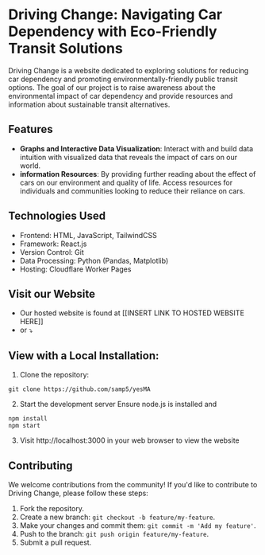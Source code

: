 # Driving Change: Navigating Car Dependency with Eco-Friendly Transit Solutions
Driving Change is a website dedicated to exploring solutions for reducing car dependency and promoting environmentally-friendly public transit options. The goal of our project is to raise awareness about the environmental impact of car dependency and provide resources and information about sustainable transit alternatives.

## Features

- **Graphs and Interactive Data Visualization**: Interact with and build data intuition with visualized data that reveals the impact of cars on our world.
- **information Resources**: By providing further reading about the effect of cars on our environment and quality of life. Access resources for individuals and communities looking to reduce their reliance on cars.

## Technologies Used

- Frontend: HTML, JavaScript, TailwindCSS
- Framework: React.js
- Version Control: Git
- Data Processing: Python (Pandas, Matplotlib)
- Hosting: Cloudflare Worker Pages

## Visit our Website
- Our hosted website is found at [[INSERT LINK TO HOSTED WEBSITE HERE]]
- or ⤵

## View with a Local Installation:
1. Clone the repository:
```
git clone https://github.com/samp5/yesMA
```
2. Start the development server
Ensure node.js is installed and 
```
npm install
npm start
```
3. Visit http://localhost:3000 in your web browser to view the website

## Contributing

We welcome contributions from the community! If you'd like to contribute to Driving Change, please follow these steps:

1. Fork the repository.
2. Create a new branch: `git checkout -b feature/my-feature`.
3. Make your changes and commit them: `git commit -m 'Add my feature'`.
4. Push to the branch: `git push origin feature/my-feature`.
5. Submit a pull request.

